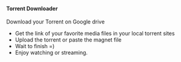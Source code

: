 #### Torrent Downloader
Download your Torrent on Google drive

- Get the link of your favorite media files in your local torrent sites
- Upload the torrent or paste the magnet file
- Wait to finish =)
- Enjoy watching or streaming.

